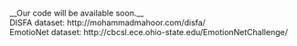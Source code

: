 <p align="left"> 
__Our code will be available soon.__<br>
DISFA dataset: http://mohammadmahoor.com/disfa/<br>
EmotioNet dataset: http://cbcsl.ece.ohio-state.edu/EmotionNetChallenge/<br>
</p>
